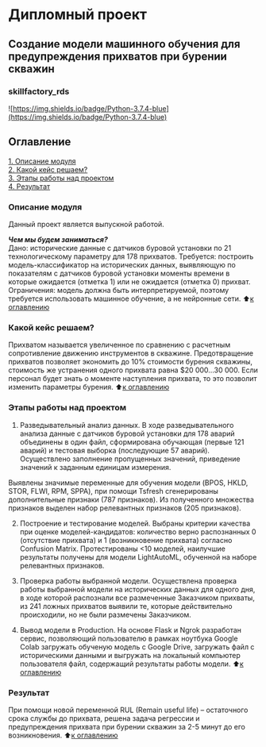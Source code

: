 # Дипломный проект
## Создание модели машинного обучения для предупреждения прихватов при бурении скважин 
### skillfactory_rds  
![https://img.shields.io/badge/Python-3.7.4-blue](https://img.shields.io/badge/Python-3.7.4-blue)

## Оглавление  
[1. Описание модуля](https://github.com/StanislavNevezhin/skillfactory_rds/tree/master/diplom/README.md#Описание-модуля)  
[2. Какой кейс решаем?](https://github.com/StanislavNevezhin/skillfactory_rds/tree/master/diplom/README.md#Какой-кейс-решаем)  
[3. Этапы работы над проектом](https://github.com/StanislavNevezhin/skillfactory_rds/tree/master/diplom/README.md#Этапы-работы-над-проектом)  
[4. Результат](https://github.com/StanislavNevezhin/skillfactory_rds/tree/master/diplom/README.md#Результат) 

### Описание модуля  
Данный проект является выпускной работой.

***Чем мы будем заниматься?***  
Дано: исторические данные с датчиков буровой установки по 21 технологическому параметру для 178 прихватов. 
Требуется: построить модель-классификатор на исторических данных, выявляющую по показателям с датчиков буровой установки  моменты времени в которые ожидается (отметка 1) или не ожидается (отметка 0) прихват.
Ограничения: модель должна быть интерпретируемой, поэтому требуется использовать машинное обучение, а не нейронные сети.
:arrow_up:[к оглавлению](https://github.com/StanislavNevezhin/skillfactory_rds/tree/master/diplom/README.md#Оглавление)

### Какой кейс решаем?
Прихватом называется увеличенное по сравнению с расчетным сопротивление движению инструментов в скважине.
Предотвращение прихватов позволяет экономить до 10% стоимости бурения скважины, стоимость же устранения одного прихвата равна $20 000…30 000.
Если персонал будет знать о моменте наступления прихвата, то это позволит изменить параметры бурения.
:arrow_up:[к оглавлению](https://github.com/StanislavNevezhin/skillfactory_rds/tree/master/diplom/README.md#Оглавление)

### Этапы работы над проектом  
1. Разведывательный анализ данных.
В ходе разведывательного анализа данные с датчиков буровой установки для 178 аварий объединены в один файл, сформирована обучающая (первые 121 аварий) и тестовая выборка (последующие 57 аварий). Осуществлено заполнение пропущенных значений, приведение значений к заданным единицам измерения. 

Выявлены значимые переменные для обучения модели (BPOS, HKLD, STOR, FLWI, RPM, SPPA), при помощи Tsfresh сгенерированы дополнительные признаки (787 признаков). Из полученного множества признаков выделен набор релевантных признаков (205 признаков).

2. Построение и тестирование моделей.
Выбраны критерии качества при оценке моделей-кандидатов: количество верно распознанных 0 (отсутствие прихвата) и 1 (возникновение прихвата) согласно Confusion Matrix. Протестированы <10 моделей, наилучшие результаты получены для модели LightAutoML, обученной на наборе релевантных признаков.

3. Проверка работы выбранной модели.
Осуществлена проверка работы выбранной модели на исторических данных для одного дня, в ходе которой распознали все размеченные Заказчиком прихваты, из 241 ложных прихватов выявили те, которые действительно происходили, но не были размечены Заказчиком. 

4. Вывод модели в Production.
На основе Flask и Ngrok разработан сервис, позволяющий пользователю в рамках ноутбука Google Colab загружать обученую модель с Google Drive, загружать файл с историческими данными и выгружать на локальный компьютер пользователя файл, содержащий результаты работы модели.
:arrow_up:[к оглавлению](https://github.com/StanislavNevezhin/skillfactory_rds/tree/master/diplom/README.md#Оглавление)

### Результат  
При помощи новой переменной  RUL (Remain useful life) – остаточного срока службы до прихвата, решена задача регрессии и предупреждения прихвата при бурении скважин за 2-5 минут до его возникновения.
:arrow_up:[к оглавлению](https://github.com/StanislavNevezhin/skillfactory_rds/tree/master/diplom/README.md#Оглавление)
